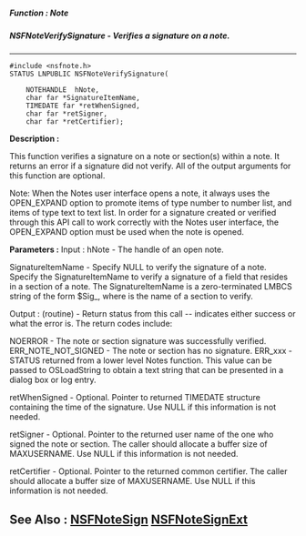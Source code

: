 ##### Function : Note
##### NSFNoteVerifySignature - Verifies a signature on a note.
---
```
#include <nsfnote.h>
STATUS LNPUBLIC NSFNoteVerifySignature(

	NOTEHANDLE  hNote,
	char far *SignatureItemName,
	TIMEDATE far *retWhenSigned,
	char far *retSigner,
	char far *retCertifier);
```
**Description :**

This function verifies a signature on a note or section(s) within a note.  It 
returns an error if a signature did not verify.  All of the output arguments 
for this function are optional.

Note:  When the Notes user interface opens a note, it always uses the 
OPEN_EXPAND option to promote items of type number to number list, and items of 
type text to text list.  In order for a signature created or verified through 
this API call to work correctly with the Notes user interface, the OPEN_EXPAND 
option must be used when the note is opened.

**Parameters :**
Input :
hNote  -  The handle of an open note.

SignatureItemName  -  Specify NULL to verify the signature of a note.  Specify the SignatureItemName to verify a signature of a field that resides in a section of a note.  The SignatureItemName is a zero-terminated LMBCS string of the form $Sig_<sectionname>,  where <sectionname> is the name of a section to verify.

Output :
(routine)  -   Return status from this call -- indicates either success or what the error is. The return codes include:

NOERROR - The note or section signature was successfully verified.
ERR_NOTE_NOT_SIGNED - The note or section has no signature. 
ERR_xxx - STATUS returned from a lower level Notes function.  This value can be passed to OSLoadString to obtain a text string that can be presented in a dialog box or log entry.


retWhenSigned  -  Optional.  Pointer to returned TIMEDATE structure containing the time of the signature.  Use NULL if this information is not needed.

retSigner  -  Optional.  Pointer to the returned user name of the one who signed the note or section.  The caller should allocate a buffer size of MAXUSERNAME.  Use NULL if this information is not needed.

retCertifier  -  Optional.  Pointer to the returned common certifier.  The caller should allocate a buffer size of MAXUSERNAME.  Use NULL if this information is not needed.


**See Also :**
[NSFNoteSign](/reference/Func/NSFNoteSign)
[NSFNoteSignExt](/reference/Func/NSFNoteSignExt)
---
